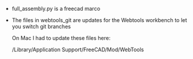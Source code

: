 - full_assembly.py is a freecad marco

- The files in webtools_git are updates for the Webtools workbench to let you switch git branches

  On Mac I had to update these files here:

  /Library/Application Support/FreeCAD/Mod/WebTools
